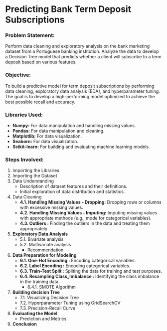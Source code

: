 # Predicting Bank Term Deposit Subscriptions

### Problem Statement:

Perform data cleaning and exploratory analysis on the bank marketing dataset from a Portuguese banking institution. Analyze the data to develop a Decision Tree model that predicts whether a client will subscribe to a term deposit based on various features.

### Objective:

To build a predictive model for term deposit subscriptions by performing data cleaning, exploratory data analysis (EDA), and hyperparameter tuning. The goal is to develop a high-performing model optimized to achieve the best possible recall and accuracy.

### Libraries Used:
- **Numpy:** For data manipulation and handling missing values.
- **Pandas:** For data manipulation and cleaning.
- **Matplotlib:** For data visualization.
- **Seaborn:** For data visualization.
- **Scikit-learn:** For building and evaluating machine learning models.

### Steps Involved:

1. Importing the Libraries
2. Importing the Dataset
3. Data Understanding
   - Description of dataset features and their definitions.
   - Initial exploration of data distribution and statistics.
4. Data Cleaning
   - **4.1. Handling Missing Values - Dropping:** Dropping rows or columns with excessive missing values.
   - **4.2. Handling Missing Values - Imputing:** Imputing missing values with appropriate methods (e.g., mode for categorical variables).
   - **4.3. Outliers :** Finding the outliers in the data and treating them appropriately
5. **Exploratory Data Analysis**
   - 5.1. Bivariate analysis
   - 5.2. Multivariate analysis
     - Recommendation
6. **Data Preparation for Modeling**
   - **6.1. One-Hot Encoding :** Encoding categorical variables.
   - **6.2. Label Encoding :** Encoding categorical variables.
   - **6.3. Train-Test Split :** Spliting the data for training and test purposes.
   - **6.4. Resampling Class_Imbalance :** Identifying the class imbalance in the training data.
     - 6.4.1. SMOTE Algorithm
7. **Building decision Tree**
   - 7.1. Visualizing Decision Tree
   - 7.2. Hyperparameter Tuning using GridSearchCV
   - 7.3. Precision-Recall Curve
8. **Evaluating the Model**
   - Prediction and Metrics
9. **Conclusion**
